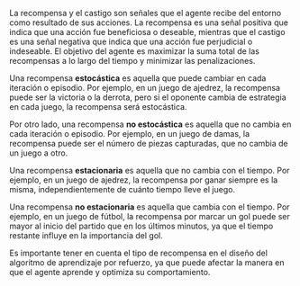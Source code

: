La recompensa y el castigo son señales que el agente recibe del entorno como resultado de sus acciones. La recompensa es una señal positiva que indica que una acción fue beneficiosa o deseable, mientras que el castigo es una señal negativa que indica que una acción fue perjudicial o indeseable. El objetivo del agente es maximizar la suma total de las recompensas a lo largo del tiempo y minimizar las penalizaciones.

Una recompensa **estocástica** es aquella que puede cambiar en cada iteración o episodio. Por ejemplo, en un juego de ajedrez, la recompensa puede ser la victoria o la derrota, pero si el oponente cambia de estrategia en cada juego, la recompensa será estocástica.

Por otro lado, una recompensa **no estocástica** es aquella que no cambia en cada iteración o episodio. Por ejemplo, en un juego de damas, la recompensa puede ser el número de piezas capturadas, que no cambia de un juego a otro.

Una recompensa **estacionaria** es aquella que no cambia con el tiempo. Por ejemplo, en un juego de ajedrez, la recompensa por ganar siempre es la misma, independientemente de cuánto tiempo lleve el juego.

Una recompensa **no estacionaria** es aquella que cambia con el tiempo. Por ejemplo, en un juego de fútbol, la recompensa por marcar un gol puede ser mayor al inicio del partido que en los últimos minutos, ya que el tiempo restante influye en la importancia del gol.

Es importante tener en cuenta el tipo de recompensa en el diseño del algoritmo de aprendizaje por refuerzo, ya que puede afectar la manera en que el agente aprende y optimiza su comportamiento.